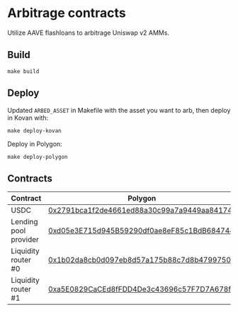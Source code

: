 # Arbitrage contracts

Utilize AAVE flashloans to arbitrage Uniswap v2 AMMs.

## Build

```
make build
```

## Deploy

Updated `ARBED_ASSET` in Makefile with the asset you want to arb, then
deploy in Kovan with:
```
make deploy-kovan
```

Deploy in Polygon:
```
make deploy-polygon
```

## Contracts

| Contract              | Polygon                                                                                                                  | Kovan                                                                                                                       |
|-----------------------|--------------------------------------------------------------------------------------------------------------------------|------------|
| USDC                  | [0x2791bca1f2de4661ed88a30c99a7a9449aa84174](https://polygonscan.com/address/0x2791bca1f2de4661ed88a30c99a7a9449aa84174) | Check [AAVE faucet](https://staging.aave.com/#/faucet)                                                                                         |
| Lending pool provider | [0xd05e3E715d945B59290df0ae8eF85c1BdB684744](https://polygonscan.com/address/0xd05e3E715d945B59290df0ae8eF85c1BdB684744) | [0x88757f2f99175387aB4C6a4b3067c77A695b0349](https://kovan.etherscan.io/address/0x88757f2f99175387aB4C6a4b3067c77A695b0349) |
| Liquidity router #0   | [0x1b02da8cb0d097eb8d57a175b88c7d8b47997506](https://polygonscan.com/address/0x1b02da8cb0d097eb8d57a175b88c7d8b47997506) | [0x1b02dA8Cb0d097eB8D57A175b88c7D8b47997506](https://kovan.etherscan.io/address/0x1b02dA8Cb0d097eB8D57A175b88c7D8b47997506) |
| Liquidity router #1   | [0xa5E0829CaCEd8fFDD4De3c43696c57F7D7A678ff](https://polygonscan.com/address/0xa5E0829CaCEd8fFDD4De3c43696c57F7D7A678ff) | [0x7a250d5630B4cF539739dF2C5dAcb4c659F2488D](https://kovan.etherscan.io/address/0x7a250d5630B4cF539739dF2C5dAcb4c659F2488D) |
